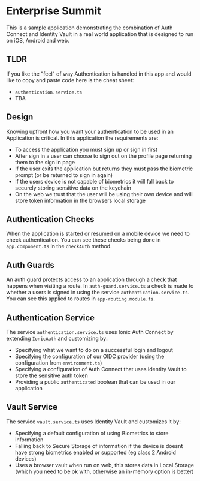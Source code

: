 # Enterprise Summit

This is a sample application demonstrating the combination of Auth Connect and Identity Vault in a real world application that is designed to run on iOS, Android and web.

## TLDR

If you like the "feel" of way Authentication is handled in this app and would like to copy and paste code here is the cheat sheet:
- `authentication.service.ts`
- TBA

## Design

Knowing upfront how you want your authentication to be used in an Application is critical. In this application the requirements are:

- To access the application you must sign up or sign in first
- After sign in a user can choose to sign out on the profile page returning them to the sign in page
- If the user exits the application but returns they must pass the biometric prompt (or be returned to sign in again)
- If the users device is not capable of biometrics it will fall back to securely storing sensitive data on the keychain
- On the web we trust that the user will be using their own device and will store token information in the browsers local storage

## Authentication Checks

When the application is started or resumed on a mobile device we need to check authentication. You can see these checks being done in `app.component.ts` in the `checkAuth` method.

## Auth Guards

An auth guard protects access to an application through a check that happens when visiting a route. In `auth-guard.service.ts` a check is made to whether a users is signed in using the service `authentication.service.ts`. You can see this applied to routes in `app-routing.module.ts`.

## Authentication Service

The service `authentication.service.ts` uses Ionic Auth Connect by extending `IonicAuth` and customizing by:
- Specifying what we want to do on a successful login and logout
- Specifying the configuration of our OIDC provider (using the configuration from `environment.ts`)
- Specifying a configuration of Auth Connect that uses Identity Vault to store the sensitive auth token
- Providing a public `authenticated` boolean that can be used in our application

## Vault Service

The service `vault.service.ts` uses Identity Vault and customizes it by:
- Specifying a default configuration of using Biometrics to store information
- Falling back to Secure Storage of information if the device is doesnt have strong biometrics enabled or supported (eg class 2 Android devices)
- Uses a browser vault when run on web, this stores data in Local Storage (which you need to be ok with, otherwise an in-memory option is better)
